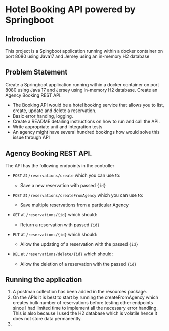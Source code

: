 # Hotel Booking API powered by Springboot

## Introduction
This project is a Spingboot application running within a docker container on port 8080 using Java17 and Jersey using an in-memory H2 database

## Problem Statement
Create a Springboot application running within a docker container on port 8080 using Java 17 and Jersey using in-memory H2 database.
Create an Agency Booking REST API.

- The Booking API would be a hotel booking service that allows you to list, create, update and delete a reservation.
- Basic error handing, logging.
- Create a README detailing instructions on how to run and call the API.
- Write appropriate unit and Integration tests
- An agency might have several hundred bookings how would solve this issue through API

## Agency Booking REST API.

The API has the following endpoints in the controller

- `POST` at `/reservations/create` which you can use to:
    - Save a new reservation with passed `{id}`
  

- `POST` at `/reservations/createFromAgency` which you can use to:
    - Save multiple reservations from a particular Agency


- `GET` at `/reservations/{id}` which should:
    - Return a reservation with passed `{id}`


- `PUT` at `/reservations/{id}` which should:
    - Allow the updating of a reservation with the passed `{id}`


- `DEL` at `/reservations/delete/{id}` which should:
    - Allow the deletion of a reservation with the passed `{id}`



## Running the application

1. A postman collection has been added in the resources package.
2. On the APIs it is best to start by running the createFromAgency which creates bulk number of reservations before testing other endpoints since 
   I had limited time to implement all the necessary error handling. This is also because I used the H2 database which is volatile hence it does not store data permanently. 
3. 


